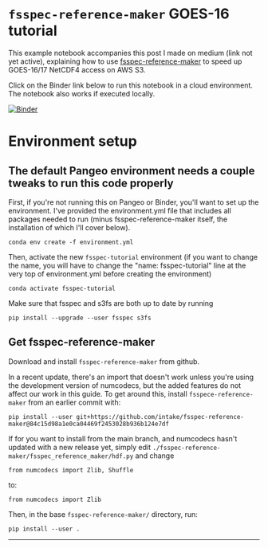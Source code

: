 # `fsspec-reference-maker` GOES-16 tutorial

This example notebook accompanies this post I made on medium (link not yet active), explaining how to use [fsspec-reference-maker](https://github.com/intake/fsspec-reference-maker) to speed up GOES-16/17 NetCDF4 access on AWS S3.

Click on the Binder link below to run this notebook in a cloud environment. The notebook also works if executed locally. 

[![Binder](https://binder.pangeo.io/badge_logo.svg)](https://binder.pangeo.io/v2/gh/lsterzinger/fsspec-reference-maker-tutorial/main?filepath=tutorial.ipynb)

# Environment setup
## The default Pangeo environment needs a couple tweaks to run this code properly

First, if you're not running this on Pangeo or Binder, you'll want to set up the environment. I've provided the environment.yml file that includes all packages needed to run (minus fsspec-reference-maker itself, the installation of which I'll cover below).
```
conda env create -f environment.yml
```

Then, activate the new `fsspec-tutorial` environment (if you want to change the name, you will have to change the "name: fsspec-tutorial" line at the very top of environment.yml before creating the environment)
```
conda activate fsspec-tutorial
```

Make sure that fsspec and s3fs are both up to date by running
```
pip install --upgrade --user fsspec s3fs
```

## Get fsspec-reference-maker
Download and install `fsspec-reference-maker` from github. 

In a recent update, there's an import that doesn't work unless you're using the development version of numcodecs, but the added features do not affect our work in this guide. To get around this, install `fsspece-reference-maker` from an earlier commit with:
```
pip install --user git+https://github.com/intake/fsspec-reference-maker@84c15d98a1e0ca04469f2453028b936b124e7df
```


If for you want to install from the main branch, and numcodecs hasn't updated with a new release yet, simply edit `./fsspec-reference-maker/fsspec_reference_maker/hdf.py` and change

```
from numcodecs import Zlib, Shuffle
```
to:
```
from numcodecs import Zlib
```
Then, in the base `fsspec-reference-maker/` directory, run:
```
pip install --user .
```
---